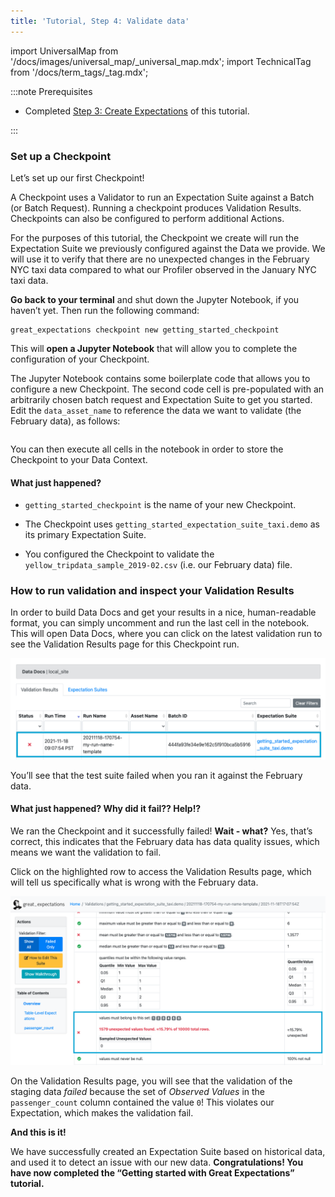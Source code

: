 ```yaml
---
title: 'Tutorial, Step 4: Validate data'
---
```

import UniversalMap from '/docs/images/universal_map/_universal_map.mdx';
import TechnicalTag from '/docs/term_tags/_tag.mdx';

<UniversalMap setup='inactive' connect='inactive' create='inactive' validate='active'/> 

:::note Prerequisites

- Completed [Step 3: Create Expectations](./tutorial_create_expectations.md) of this tutorial.

:::

### Set up a Checkpoint
Let’s set up our first Checkpoint!  

A Checkpoint uses a Validator to run an Expectation Suite against a Batch (or Batch Request).  Running a checkpoint produces Validation Results.  Checkpoints can also be configured to perform additional Actions.  

For the purposes of this tutorial, the Checkpoint we create will run the Expectation Suite we previously configured against the Data we provide.  We will use it to verify that there are no unexpected changes in the February NYC taxi data compared to what our Profiler observed in the January NYC taxi data.

**Go back to your terminal** and shut down the Jupyter Notebook, if you haven’t yet. Then run the following command:


```console
great_expectations checkpoint new getting_started_checkpoint
```

This will **open a Jupyter Notebook** that will allow you to complete the configuration of your Checkpoint.

The Jupyter Notebook contains some boilerplate code that allows you to configure a new Checkpoint. The second code cell is pre-populated with an arbitrarily chosen batch request and Expectation Suite to get you started. Edit the `data_asset_name` to reference the data we want to validate (the February data), as follows:


```python file=../../../tests/integration/docusaurus/tutorials/getting-started/getting_started.py#L161-L174
```

You can then execute all cells in the notebook in order to store the Checkpoint to your Data Context.

#### What just happened?

- `getting_started_checkpoint` is the name of your new Checkpoint.

- The Checkpoint uses `getting_started_expectation_suite_taxi.demo` as its primary Expectation Suite.

- You configured the Checkpoint to validate the `yellow_tripdata_sample_2019-02.csv` (i.e. our February data) file.

### How to run validation and inspect your Validation Results

In order to build Data Docs and get your results in a nice, human-readable format, you can simply uncomment and run the last cell in the notebook. This will open Data Docs, where you can click on the latest validation run to see the Validation Results page for this Checkpoint run.

![data_docs_failed_validation1](../../../docs/images/data_docs_taxi_failed_validation01.png)

You’ll see that the test suite failed when you ran it against the February data.

#### What just happened? Why did it fail?? Help!?

We ran the Checkpoint and it successfully failed! **Wait - what?** Yes, that’s correct, this indicates that the February data has data quality issues, which means we want the validation to fail.

Click on the highlighted row to access the Validation Results page, which will tell us specifically what is wrong with the February data.

![data_docs_failed_validation2](../../../docs/images/data_docs_taxi_failed_validation02.png)

On the Validation Results page, you will see that the validation of the staging data *failed* because the set of *Observed Values* in the `passenger_count` column contained the value `0`! This violates our Expectation, which makes the validation fail.

**And this is it!**

We have successfully created an Expectation Suite based on historical data, and used it to detect an issue with our new data. **Congratulations! You have now completed the “Getting started with Great Expectations” tutorial.**

